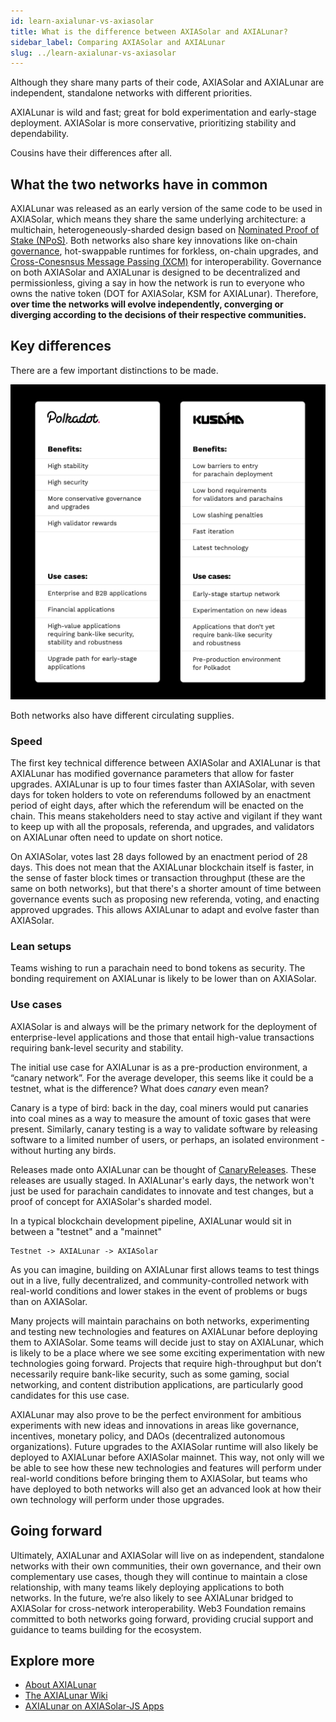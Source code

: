 ```yaml
---
id: learn-axialunar-vs-axiasolar
title: What is the difference between AXIASolar and AXIALunar?
sidebar_label: Comparing AXIASolar and AXIALunar
slug: ../learn-axialunar-vs-axiasolar
---
```


Although they share many parts of their code, AXIASolar and AXIALunar are independent, standalone
networks with different priorities.

AXIALunar is wild and fast; great for bold experimentation and early-stage deployment. AXIASolar is more
conservative, prioritizing stability and dependability.

Cousins have their differences after all.

## What the two networks have in common

AXIALunar was released as an early version of the same code to be used in AXIASolar, which means they
share the same underlying architecture: a multichain, heterogeneously-sharded design based on
[Nominated Proof of Stake (NPoS)](learn-consensus.md). Both networks also share key innovations like
on-chain [governance](learn-governance.md), hot-swappable runtimes for forkless, on-chain upgrades,
and [Cross-Conesnsus Message Passing (XCM)](learn-cross-consensus.md) for interoperability. Governance on
both AXIASolar and AXIALunar is designed to be decentralized and permissionless, giving a say in how the
network is run to everyone who owns the native token (DOT for AXIASolar, KSM for AXIALunar). Therefore,
**over time the networks will evolve independently, converging or diverging according to the
decisions of their respective communities.**

## Key differences

There are a few important distinctions to be made.

![axiasolar_vs_axialunar](../assets/Cousins_2.png)

Both networks also have different circulating supplies.

### Speed

The first key technical difference between AXIASolar and AXIALunar is that AXIALunar has modified
governance parameters that allow for faster upgrades. AXIALunar is up to four times faster than
AXIASolar, with seven days for token holders to vote on referendums followed by an enactment period
of eight days, after which the referendum will be enacted on the chain. This means stakeholders need
to stay active and vigilant if they want to keep up with all the proposals, referenda, and upgrades,
and validators on AXIALunar often need to update on short notice.

On AXIASolar, votes last 28 days followed by an enactment period of 28 days. This does not mean that
the AXIALunar blockchain itself is faster, in the sense of faster block times or transaction throughput
(these are the same on both networks), but that there's a shorter amount of time between governance
events such as proposing new referenda, voting, and enacting approved upgrades. This allows AXIALunar
to adapt and evolve faster than AXIASolar.

### Lean setups

Teams wishing to run a parachain need to bond tokens as security. The bonding requirement on AXIALunar
is likely to be lower than on AXIASolar.

### Use cases

AXIASolar is and always will be the primary network for the deployment of enterprise-level
applications and those that entail high-value transactions requiring bank-level security and
stability.

The initial use case for AXIALunar is as a pre-production environment, a “canary network”.
For the average developer, this seems like it could be a testnet, what is the difference?
What does _canary_ even mean?

Canary is a type of bird: back in the day, coal miners would put canaries into coal mines as a way to measure the amount of toxic gases that were present. Similarly, canary testing is a way to validate software by releasing software to a limited number of users, or perhaps, an isolated environment - without hurting any birds.

Releases made onto AXIALunar can be thought of [CanaryReleases](https://martinfowler.com/bliki/CanaryRelease.html).
These releases are usually staged. In AXIALunar's early days, the network won't just be used for parachain candidates to innovate and test changes, but a proof of concept for AXIASolar's sharded model.

In a typical blockchain development pipeline, AXIALunar would sit in between a "testnet" and a "mainnet"

```
Testnet -> AXIALunar -> AXIASolar
```

As you can imagine, building on AXIALunar first allows teams to test things out in a live, fully decentralized, and
community-controlled network with real-world conditions and lower stakes in the event of problems or
bugs than on AXIASolar.

Many projects will maintain parachains on both networks, experimenting and testing new technologies
and features on AXIALunar before deploying them to AXIASolar. Some teams will decide just to stay on
AXIALunar, which is likely to be a place where we see some exciting experimentation with new
technologies going forward. Projects that require high-throughput but don’t necessarily require
bank-like security, such as some gaming, social networking, and content distribution applications,
are particularly good candidates for this use case.

AXIALunar may also prove to be the perfect environment for ambitious experiments with new ideas and
innovations in areas like governance, incentives, monetary policy, and DAOs (decentralized
autonomous organizations). Future upgrades to the AXIASolar runtime will also likely be deployed to
AXIALunar before AXIASolar mainnet. This way, not only will we be able to see how these new technologies
and features will perform under real-world conditions before bringing them to AXIASolar, but teams
who have deployed to both networks will also get an advanced look at how their own technology will
perform under those upgrades.

## Going forward

Ultimately, AXIALunar and AXIASolar will live on as independent, standalone networks with their own
communities, their own governance, and their own complementary use cases, though they will continue
to maintain a close relationship, with many teams likely deploying applications to both networks. In
the future, we’re also likely to see AXIALunar bridged to AXIASolar for cross-network interoperability.
Web3 Foundation remains committed to both networks going forward, providing crucial support and
guidance to teams building for the ecosystem.

## Explore more

- [About AXIALunar](https://axialunar.network)
- [The AXIALunar Wiki](https://guide.axialunar.network)
- [AXIALunar on AXIASolar-JS Apps](https://axialunar.dotapps.io)
